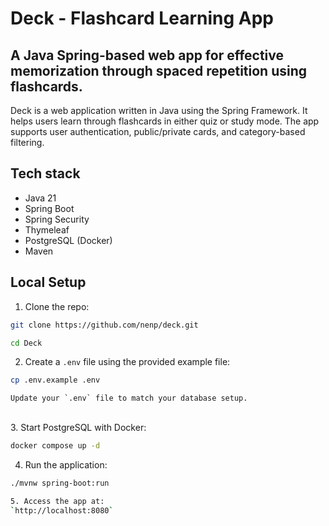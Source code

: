# Deck - Flashcard Learning App

## A Java Spring-based web app for effective memorization through spaced repetition using flashcards.

Deck is a web application written in Java using the Spring Framework.
It helps users learn through flashcards in either quiz or study mode.
The app supports user authentication, public/private cards, and category-based filtering.


## Tech stack

- Java 21
- Spring Boot
- Spring Security
- Thymeleaf
- PostgreSQL (Docker)
- Maven

## Local Setup

1. Clone the repo:

```bash
git clone https://github.com/nenp/deck.git

cd Deck
```

2. Create a `.env` file using the provided example file:
```bash
cp .env.example .env
```
    Update your `.env` file to match your database setup.

&nbsp;<br>
3. Start PostgreSQL with Docker:
```bash
docker compose up -d
```

4. Run the application:
```bash
./mvnw spring-boot:run

5. Access the app at:
`http://localhost:8080`
